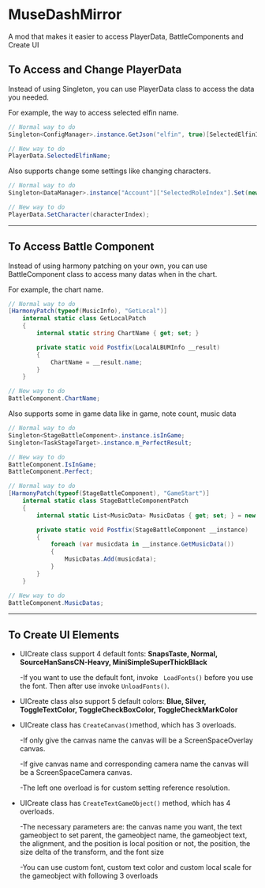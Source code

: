 # MuseDashMirror

A mod that makes it easier to access PlayerData, BattleComponents and Create UI

## To Access and Change PlayerData

Instead of using Singleton, you can use PlayerData class to access the data you needed.

For example, the way to access selected elfin name.

```C#	
// Normal way to do
Singleton<ConfigManager>.instance.GetJson("elfin", true)[SelectedElfinIndex]["name"].ToString();

// New way to do
PlayerData.SelectedElfinName;
```

Also supports change some settings like changing characters.

```c#
// Normal way to do
Singleton<DataManager>.instance["Account"]["SelectedRoleIndex"].Set(new Il2CppSystem.Int32() { m_value = characterIndex }.BoxIl2CppObject());

// New way to do
PlayerData.SetCharacter(characterIndex);
```

---

## To Access Battle Component

Instead of using harmony patching on your own, you can use BattleComponent class to access many datas when in the chart.

For example, the chart name.

```C#
// Normal way to do
[HarmonyPatch(typeof(MusicInfo), "GetLocal")]
    internal static class GetLocalPatch
    {
        internal static string ChartName { get; set; }

        private static void Postfix(LocalALBUMInfo __result)
        {
            ChartName = __result.name;
        }
    }

// New way to do
BattleComponent.ChartName;
```

Also supports some in game data like in game, note count, music data

```C#	
// Normal way to do
Singleton<StageBattleComponent>.instance.isInGame;
Singleton<TaskStageTarget>.instance.m_PerfectResult;

// New way to do
BattleComponent.IsInGame;
BattleComponent.Perfect;

// Normal way to do 
[HarmonyPatch(typeof(StageBattleComponent), "GameStart")]
    internal static class StageBattleComponentPatch
    {
        internal static List<MusicData> MusicDatas { get; set; } = new List<MusicData>();

        private static void Postfix(StageBattleComponent __instance)
        {
            foreach (var musicdata in __instance.GetMusicData())
            {
                MusicDatas.Add(musicdata);
            }
        }
    }

// New way to do
BattleComponent.MusicDatas;
```

---

## To Create UI Elements

* UICreate class support 4 default fonts: **SnapsTaste, Normal, SourceHanSansCN-Heavy, MiniSimpleSuperThickBlack**

  -If you want to use the default font, invoke `` LoadFonts()`` before you use the font. Then after use invoke ``UnloadFonts()``.

* UICreate class also support 5 default colors: **Blue, Silver, ToggleTextColor, ToggleCheckBoxColor, ToggleCheckMarkColor**

* UICreate class has ``CreateCanvas()``method, which has 3 overloads. 

  -If only give the canvas name the canvas will be a ScreenSpaceOverlay canvas.

  -If give canvas name and corresponding camera name the canvas will be a ScreenSpaceCamera canvas. 

  -The left one overload is for custom setting reference resolution.

* UICreate class has ``CreateTextGameObject()`` method, which has 4 overloads.

  -The necessary parameters are: the canvas name you want, the text gameobject to set parent,  the gameobject name, the gameobject text, the alignment, and the position is local position or not, the position, the size delta of the transform, and the font size

  -You can use custom font, custom text color and custom local scale for the gameobject with following 3 overloads

